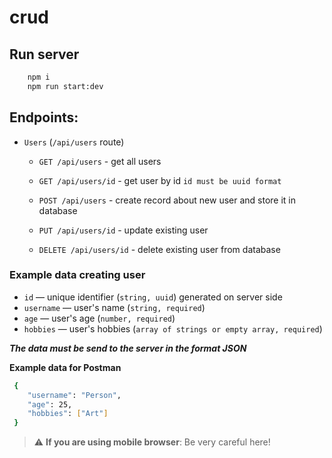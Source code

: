 # crud

## Run server

```bash
    npm i
    npm run start:dev
```

## Endpoints:

- `Users` (`/api/users` route)

  - `GET /api/users` - get all users

  - `GET /api/users/id` - get user by id `id must be uuid format`

  - `POST /api/users` - create record about new user and store it in database

  - `PUT /api/users/id` - update existing user

  - `DELETE /api/users/id` - delete existing user from database

### Example data creating user

- `id` — unique identifier (`string, uuid`) generated on server side
- `username` — user's name (`string, required`)
- `age` — user's age (`number, required`)
- `hobbies` — user's hobbies (`array of strings or empty array, required`)

**_The data must be send to the server in the format JSON_**

**Example data for Postman**

```bash
 {
    "username": "Person",
    "age": 25,
    "hobbies": ["Art"]
 }
```

> :warning: **If you are using mobile browser**: Be very careful here!
